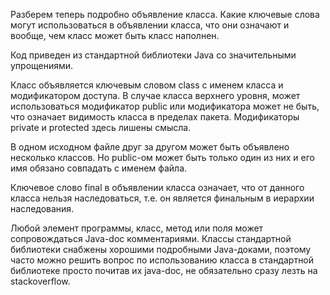 Разберем теперь подробно объявление класса. Какие ключевые слова могут использоваться в объявлении класса, что они означают и вообще, чем класс может быть класс наполнен. 

Код приведен из стандартной библиотеки Java со значительными упрощениями. 

Класс объявляется ключевым словом class с именем класса и модификатором доступа. В случае класса верхнего уровня, может использоваться модификатор public или модификатора может не быть, что означает видимость класса в пределах пакета. Модификаторы private и protected здесь лишены смысла.  

В одном исходном файле друг за другом может быть объявлено несколько классов. Но public-ом может быть только один из них и его имя обязано совпадать с именем файла. 

Ключевое слово final в объявлении класса означает, что от данного класса нельзя наследоваться, т.е. он является финальным в иерархии наследования.  

Любой элемент программы, класс, метод или поля может сопровождаться Java-doc комментариями. Классы стандартной библиотеки снабжены хорошими подробными Java-доками, поэтому часто можно решить вопрос по использованию класса в стандартной библиотеке просто почитав их java-doc, не обязательно сразу лезть на stackoverflow. 

 

 

 